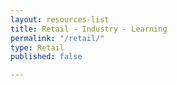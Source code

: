 ```yaml
---
layout: resources-list
title: Retail - Industry - Learning
permalink: "/retail/"
type: Retail
published: false

---
```

